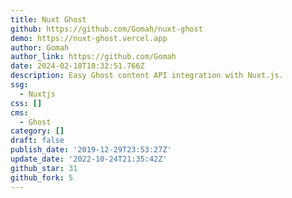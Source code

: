 ```yaml
---
title: Nuxt Ghost
github: https://github.com/Gomah/nuxt-ghost
demo: https://nuxt-ghost.vercel.app
author: Gomah
author_link: https://github.com/Gomah
date: 2024-02-18T10:32:51.766Z
description: Easy Ghost content API integration with Nuxt.js.
ssg:
  - Nuxtjs
css: []
cms:
  - Ghost
category: []
draft: false
publish_date: '2019-12-29T23:53:27Z'
update_date: '2022-10-24T21:35:42Z'
github_star: 31
github_fork: 5
---
```


